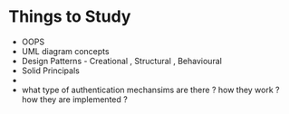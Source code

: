 # Things to Study

- OOPS
- UML diagram concepts
- Design Patterns - Creational , Structural , Behavioural
- Solid Principals
- 
- what type of authentication mechansims are there ? how they work ? how they are implemented ?
